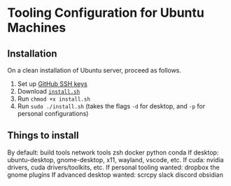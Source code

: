 # Tooling Configuration for Ubuntu Machines

## Installation

On a clean installation of Ubuntu server, proceed as follows.

1. Set up [GitHub SSH keys](https://docs.github.com/en/authentication/connecting-to-github-with-ssh/generating-a-new-ssh-key-and-adding-it-to-the-ssh-agent)
2. Download [`install.sh`](https://raw.githubusercontent.com/edurso/dotfiles/master/install.sh)
3. Run `chmod +x install.sh`
4. Run `sudo ./install.sh` (takes the flags `-d` for desktop, and `-p` for personal configurations)

## Things to install

By default:
    build tools
    network tools
    zsh
    docker
    python
    conda
If desktop:
    ubuntu-desktop, gnome-desktop, x11, wayland, vscode, etc.
If cuda:
    nvidia drivers, cuda drivers/toolkits, etc.
If personal tooling wanted:
    dropbox
    the gnome plugins
If advanced desktop wanted:
    scrcpy
    slack
    discord
    obsidian
